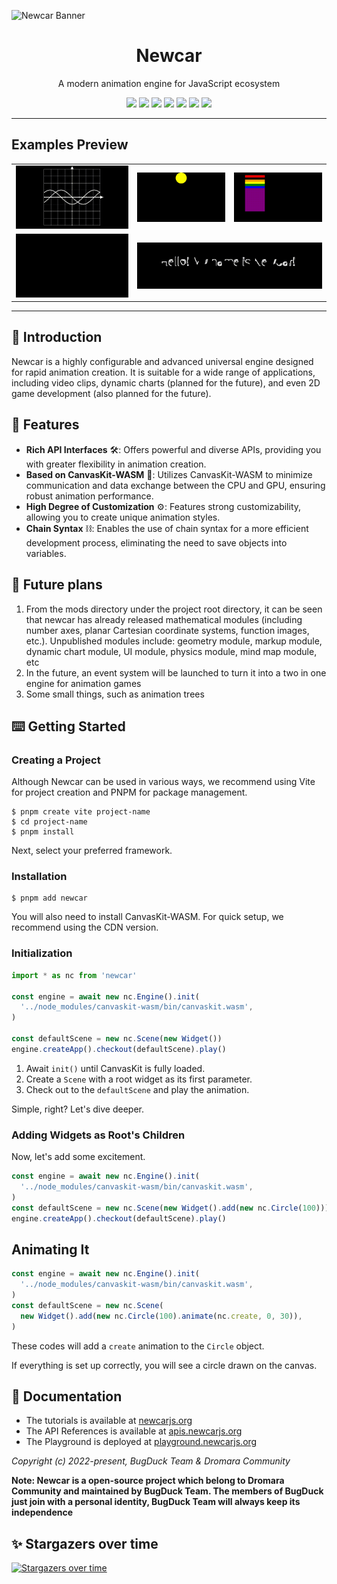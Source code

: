 ![Newcar Banner](https://github.com/dromara/newcar/assets/73536163/dccc3a53-d20f-44f3-9006-f491f60c6061)

<div align="center">
  <h1>Newcar</h1>
  <p>A modern animation engine for JavaScript ecosystem</p>
</div>

<p align="center">
  <img src="https://img.shields.io/github/stars/dromara/newcar?color=yellowgreen&logo=github&style=flat-square" />
  <img src="https://img.shields.io/github/forks/dromara/newcar?logo=github&style=flat-square" />
  <img src="https://img.shields.io/github/license/Bug-Duck/newcar?color=skyblue&logo=github&style=flat-square" />
  <a href="https://twitter.com/bugduckteam"><img src="https://shields.io/badge/twitter-BugDuck_Team-blue?logo=twitter&style=flat-square" /></a>
  <a href="https://discord.gg/ANqgRc3C4b"><img src="https://shields.io/badge/discord-newcarjs-blue?logo=discord&style=flat-square" /></a>
  <a href="https://www.npmjs.com/package/newcar"><img src="https://img.shields.io/npm/dw/newcar.svg"/></a>
  <a href="https://www.npmjs.com/package/newcar"><img src="https://img.shields.io/npm/v/newcar.svg"/></a>
</p>

---

## Examples Preview

<table>
  <tr>
    <td>
      <img src="./assets/poster1.gif"/>
    </td>
    <td>
      <img src="./assets/poster2.gif"/>
    </td>
    <td>
      <img src="./assets/poster3.gif"/>
    </td>
  </tr>
  <tr>
    <td><img src="./assets/poster5.gif"></td>
    <td colspan="2"><img src="./assets/poster4.gif"/></td>
  </tr>
</table>

---

## 📔 Introduction

Newcar is a highly configurable and advanced universal engine designed for rapid animation creation. It is suitable for a wide range of applications, including video clips, dynamic charts (planned for the future), and even 2D game development (also planned for the future).

## 🌟 Features

- **Rich API Interfaces** 🛠️: Offers powerful and diverse APIs, providing you with greater flexibility in animation creation.
- **Based on CanvasKit-WASM** 🧬: Utilizes CanvasKit-WASM to minimize communication and data exchange between the CPU and GPU, ensuring robust animation performance.
- **High Degree of Customization** ⚙️: Features strong customizability, allowing you to create unique animation styles.
- **Chain Syntax** ⛓️: Enables the use of chain syntax for a more efficient development process, eliminating the need to save objects into variables.

## 🚗 Future plans

1. From the mods directory under the project root directory, it can be seen that newcar has already released mathematical modules (including number axes, planar Cartesian coordinate systems, function images, etc.). Unpublished modules include: geometry module, markup module, dynamic chart module, UI module, physics module, mind map module, etc
2. In the future, an event system will be launched to turn it into a two in one engine for animation games
3. Some small things, such as animation trees

## ⌨️ Getting Started

### Creating a Project

Although Newcar can be used in various ways, we recommend using Vite for project creation and PNPM for package management.

```shell
$ pnpm create vite project-name
$ cd project-name
$ pnpm install
```

Next, select your preferred framework.

### Installation

```shell
$ pnpm add newcar
```

You will also need to install CanvasKit-WASM. For quick setup, we recommend using the CDN version.

### Initialization

```typescript
import * as nc from 'newcar'

const engine = await new nc.Engine().init(
  '../node_modules/canvaskit-wasm/bin/canvaskit.wasm',
)

const defaultScene = new nc.Scene(new Widget())
engine.createApp().checkout(defaultScene).play()
```

1. Await `init()` until CanvasKit is fully loaded.
2. Create a `Scene` with a root widget as its first parameter.
3. Check out to the `defaultScene` and play the animation.

Simple, right? Let's dive deeper.

### Adding Widgets as Root's Children

Now, let's add some excitement.

```typescript
const engine = await new nc.Engine().init(
  '../node_modules/canvaskit-wasm/bin/canvaskit.wasm',
)
const defaultScene = new nc.Scene(new Widget().add(new nc.Circle(100)))
engine.createApp().checkout(defaultScene).play()
```

## Animating It

```typescript
const engine = await new nc.Engine().init(
  '../node_modules/canvaskit-wasm/bin/canvaskit.wasm',
)
const defaultScene = new nc.Scene(
  new Widget().add(new nc.Circle(100).animate(nc.create, 0, 30)),
)
```

These codes will add a `create` animation to the `Circle` object.

If everything is set up correctly, you will see a circle drawn on the canvas.

## 📖 Documentation

- The tutorials is available at [newcarjs.org](https://newcarjs.org)
- The API References is available at [apis.newcarjs.org](https://apis.newcarjs.org)
- The Playground is deployed at [playground.newcarjs.org](https://playground.newcarjs.org)

_Copyright (c) 2022-present, BugDuck Team & Dromara Community_

**Note: Newcar is a open-source project which belong to Dromara Community and maintained by BugDuck Team. The members of BugDuck just join with a personal identity, BugDuck Team will always keep its independence**

## ✨ Stargazers over time

[![Stargazers over time](https://starchart.cc/dromara/newcar.svg?variant=adaptive)](https://starchart.cc/dromara/newcar)
